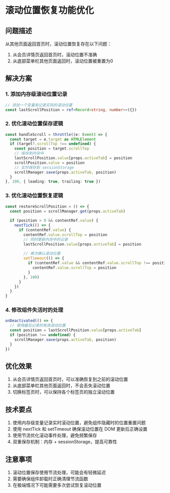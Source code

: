 # 滚动位置恢复功能优化

## 问题描述
从其他页面返回首页时，滚动位置恢复存在以下问题：
1. 从会员详情页返回首页时，滚动位置不准确
2. 从底部菜单栏其他页面返回时，滚动位置被重置为0

## 解决方案

### 1. 添加内存级滚动位置记录
```typescript
// 添加一个变量来记录实际的滚动位置
const lastScrollPosition = ref<Record<string, number>>({})
```

### 2. 优化滚动位置保存逻辑
```typescript
const handleScroll = throttle((e: Event) => {
  const target = e.target as HTMLElement
  if (target?.scrollTop !== undefined) {
    const position = target.scrollTop
    // 保存到内存中
    lastScrollPosition.value[props.activeTab] = position
    scrollPosition.value = position
    // 实时保存到 sessionStorage
    scrollManager.save(props.activeTab, position)
  }
}, 100, { leading: true, trailing: true })
```

### 3. 优化滚动位置恢复逻辑
```typescript
const restoreScrollPosition = () => {
  const position = scrollManager.get(props.activeTab)
  
  if (position > 0 && contentRef.value) {
    nextTick(() => {
      if (contentRef.value) {
        contentRef.value.scrollTop = position
        // 同时更新内存中的记录
        lastScrollPosition.value[props.activeTab] = position
        
        // 再次确认滚动位置
        setTimeout(() => {
          if (contentRef.value && contentRef.value.scrollTop !== position) {
            contentRef.value.scrollTop = position
          }
        }, 100)
      }
    })
  }
}
```

### 4. 修改组件失活时的处理
```typescript
onDeactivated(() => {
  // 使用最后记录的有效滚动位置
  const position = lastScrollPosition.value[props.activeTab]
  if (position !== undefined) {
    scrollManager.save(props.activeTab, position)
  }
})
```

## 优化效果
1. 从会员详情页返回首页时，可以准确恢复到之前的滚动位置
2. 从底部菜单栏其他页面返回时，不会丢失滚动位置
3. 切换标签页时，可以保持各个标签页的独立滚动位置

## 技术要点
1. 使用内存级变量记录实时滚动位置，避免组件隐藏时的位置重置问题
2. 使用 nextTick 和 setTimeout 确保滚动位置在 DOM 更新后正确设置
3. 使用节流优化滚动事件处理，避免频繁保存
4. 双重保存机制：内存 + sessionStorage，提高可靠性

## 注意事项
1. 滚动位置保存使用节流处理，可能会有轻微延迟
2. 需要确保组件卸载时正确清理节流函数
3. 在极端情况下可能需要多次尝试恢复滚动位置 